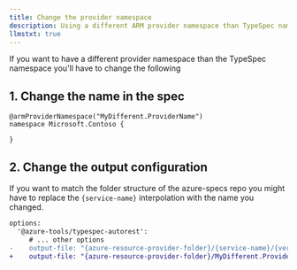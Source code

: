 ```yaml
---
title: Change the provider namespace
description: Using a different ARM provider namespace than TypeSpec namespace
llmstxt: true
---
```


If you want to have a different provider namespace than the TypeSpec namespace you'll have to change the following

## 1. Change the name in the spec

```tsp
@armProviderNamespace("MyDifferent.ProviderName")
namespace Microsoft.Contoso {

}
```

## 2. Change the output configuration

If you want to match the folder structure of the azure-specs repo you might have to replace the `{service-name}` interpolation with the name you changed.

```diff lang=yaml
options:
  '@azure-tools/typespec-autorest':
     # ... other options
-    output-file: "{azure-resource-provider-folder}/{service-name}/{version-status}/{version}/xxx.json"
+    output-file: "{azure-resource-provider-folder}/MyDifferent.ProviderName/{version-status}/{version}/xxx.json"
```
